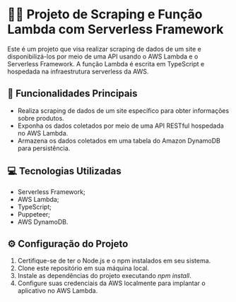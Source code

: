 # 👩‍💻 Projeto de Scraping e Função Lambda com Serverless Framework

Este é um projeto que visa realizar scraping de dados de um site e disponibilizá-los por meio de uma API usando o AWS Lambda e o Serverless Framework. A função Lambda é escrita em TypeScript e hospedada na infraestrutura serverless da AWS.

## 📝 Funcionalidades Principais

- Realiza scraping de dados de um site específico para obter informações sobre produtos.
- Exponha os dados coletados por meio de uma API RESTful hospedada no AWS Lambda.
- Armazena os dados coletados em uma tabela do Amazon DynamoDB para persistência.

## 💻 Tecnologias Utilizadas

- Serverless Framework;
- AWS Lambda;
- TypeScript;
- Puppeteer;
- AWS DynamoDB.

## ⚙️ Configuração do Projeto

1. Certifique-se de ter o Node.js e o npm instalados em seu sistema.
2. Clone este repositório em sua máquina local.
3. Instale as dependências do projeto executando _npm install_.
4. Configure suas credenciais da AWS localmente para implantar o aplicativo no AWS Lambda.